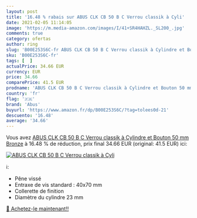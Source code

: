 ```yaml
---
layout: post
title: '16.48 % rabais sur ABUS CLK CB 50 B C Verrou classik à Cyli'
date: 2021-02-05 11:14:05
image: 'https://m.media-amazon.com/images/I/41+SR4HAHZL._SL200_.jpg'
comments: true
category: ofertas
author: ring
slug: 'B00E253S6C-fr ABUS CLK CB 50 B C Verrou classik à Cylindre et Bouton 50...'
sku: 'B00E253S6C-fr'
tags: [  ]
actualPrice: 34.66 EUR
currency: EUR
price: 34.66
comparePrice: 41.5 EUR
prodname: 'ABUS CLK CB 50 B C Verrou classik à Cylindre et Bouton 50 mm Bronze'
country: 'fr'
flag: '🇫🇷'
brand: 'Abus'
buyurl: 'https://www.amazon.fr/dp/B00E253S6C/?tag=tolees0d-21'
descuento: '16.48'
average: '34.66'
---
```


Vous avez [ABUS CLK CB 50 B C Verrou classik à Cylindre et Bouton 50 mm Bronze](https://www.amazon.fr/dp/B00E253S6C/?tag=tolees0d-21)  à  16.48 % de réduction, prix final  34.66 EUR (original: 41.5 EUR) ici:

[![ABUS CLK CB 50 B C Verrou classik à Cyli](https://m.media-amazon.com/images/I/41+SR4HAHZL._SL200_.jpg)](https://www.amazon.fr/dp/B00E253S6C/?tag=tolees0d-21)

ℹ️:

- Pêne vissé
- Entraxe de vis standard : 40x70 mm
- Collerette de finition
- Diamètre du cylindre 23 mm

[🛒 Achetez-le maintenant!!](https://www.amazon.fr/dp/B00E253S6C/?tag=tolees0d-21)
